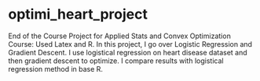 # optimi_heart_project
End of the Course Project for Applied Stats and Convex Optimization Course: 
Used Latex and R.
In this project, I go over Logistic Regression and Gradient Descent.
I use logistical regression on heart disease dataset and then gradient descent to optimize.
I compare results with logistical regression method in base R.

